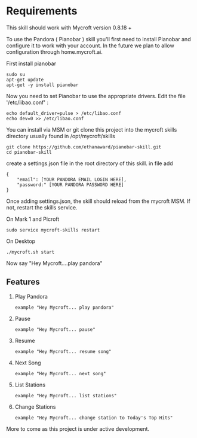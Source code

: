 # Requirements

This skill should work with Mycroft version 0.8.18 +

To use the Pandora ( Pianobar ) skill you'll first need to install Pianobar and configure it to work with your account.  In the future we plan to allow configuration through home.mycroft.ai.

First install pianobar

```
sudo su
apt-get update
apt-get -y install pianobar
```

Now you need to set Pianobar to use the appropriate drivers. Edit the file '/etc/libao.conf' :

```
echo default_driver=pulse > /etc/libao.conf
echo dev=0 >> /etc/libao.conf
```

You can install via MSM or git clone this project into the mycroft skills directory usually found in /opt/mycroft/skills
```
git clone https://github.com/ethanaward/pianobar-skill.git
cd pianobar-skill
```

create a settings.json file in the root directory of this skill. in file add


```
{
    "email": [YOUR PANDORA EMAIL LOGIN HERE],
    "password:" [YOUR PANDORA PASSWORD HERE]
}
```

Once adding settings.json, the skill should reload from the mycroft MSM. If not, restart the skills service.

On Mark 1 and Picroft
```
sudo service mycroft-skills restart
```

On Desktop

```
./mycroft.sh start
```

Now say "Hey Mycroft....play pandora"

## Features

1. Play Pandora 
                
       example "Hey Mycroft... play pandora"

2. Pause 
    
       example "Hey Mycroft... pause"

3. Resume
    
       example "Hey Mycroft... resume song"

4. Next Song
    
       example "Hey Mycroft... next song"

5. List Stations
    
       example "Hey Mycroft... list stations"

6. Change Stations
    
       example "Hey Mycroft... change station to Today's Top Hits"



More to come as this project is under active development. 
